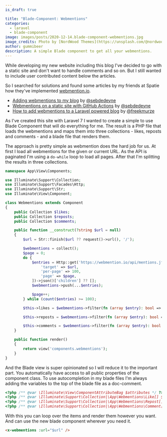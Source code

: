 ```yaml
---
is_draft: true

title: "Blade-Component: Webmentions"
categories:
  - laravel
  - blade-component
image: images/posts/2020-12-14.blade-component-webmentions.jpg
image_credits: Photo by [NordWood Themes](https://unsplash.com/@nordwood) on [Unsplash](https://unsplash.com/photos/yyMJNPgQ-X8)
author: gummibeer
description: A simple Blade component to get all your webmentions.
---
```


While developing my new website including this blog I've decided to go with a static site and don't want to handle comments and so on.
But I still wanted to include user contributed content below the articles.

So I searched for solutions and found some articles by my friends at Spatie how they've implemented [webmention.io](https://webmention.io/).

- [Adding webmentions to my blog](https://sebastiandedeyne.com/adding-webmentions-to-my-blog/) by [@sebdedeyne](https://twitter.com/sebdedeyne)
- [Webmentions on a static site with GitHub Actions](https://sebastiandedeyne.com/webmentions-on-a-static-site-with-github-actions/) by [@sebdedeyne](https://twitter.com/sebdedeyne)
- [How to add webmentions to a Laravel powered blog](https://freek.dev/1406-how-to-add-webmentions-to-a-laravel-powered-blog) by [@freekmurze](https://twitter.com/freekmurze)

As I've created this site with Laravel 7 I wanted to create a simple to use Blade Component that will do everything for me.
The result is a PHP file that loads the webmentions and maps them into three collections - likes, reposts and comments - and a blade file that renders them.

The approach is pretty simple as webmention does the hard job for us.
At first I load all webmentions for the given or current URL.
As the API is paginated I'm using a `do-while` loop to load all pages.
After that I'm splitting the results in three collections.

```php app/View/Components/Webmentions.php
namespace App\View\Components;

use Illuminate\Support\Collection;
use Illuminate\Support\Facades\Http;
use Illuminate\Support\Str;
use Illuminate\View\Component;

class Webmentions extends Component
{
    public Collection $likes;
    public Collection $reposts;
    public Collection $comments;

    public function __construct(?string $url = null)
    {
        $url = Str::finish($url ?? request()->url(), '/');

        $webmentions = collect();
        $page = 0;
        do {
            $entries = Http::get('https://webmention.io/api/mentions.jf2', [
                'target' => $url,
                'per-page' => 100,
                'page' => $page,
            ])->json()['children'] ?? [];
            $webmentions->push(...$entries);

            $page++;
        } while (count($entries) >= 100);

        $this->likes = $webmentions->filter(fn (array $entry): bool => $entry['wm-property'] === 'like-of');

        $this->reposts = $webmentions->filter(fn (array $entry): bool => $entry['wm-property'] === 'repost-of');

        $this->comments = $webmentions->filter(fn (array $entry): bool => in_array($entry['wm-property'], ['mention-of', 'in-reply-to']));
    }

    public function render()
    {
        return view('components.webmentions');
    }
}
```

And the Blade view is super opinionated so I will reduce it to the important part.
You automatically have access to all public properties of the component class.
To use autocompletion in my blade files I'm always adding the variables to the top of the blade file as a doc-comment.

```php resources/views/components/webmentions.blade.php
<?php /** @var \Illuminate\View\ComponentAttributeBag $attributes */ ?>
<?php /** @var \Illuminate\Support\Collection|\App\Webmentions\Like[] $likes */ ?>
<?php /** @var \Illuminate\Support\Collection|\App\Webmentions\Repost[] $reposts */ ?>
<?php /** @var \Illuminate\Support\Collection|\App\Webmentions\Comment[] $comments */ ?>
```

With this you can loop over the items and render them however you want.
And can use the new blade component wherever you need it.

```html
<x-webmentions :url="$url" />
```
